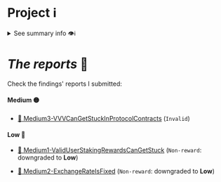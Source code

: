 # Project ℹ️

<details> <summary> See summary info 👁️ℹ️ </summary>

🔗 [2024-03-vvv-vesting-staking](https://github.com/sherlock-audit/2024-03-vvv-vesting-staking)

🔗 Competition details on sherlok: [click here](https://audits.sherlock.xyz/contests/278)

According to the developers:

---

_`vVv is the easiest way to gain exposure to the complete range of digital assets, including tokenized assets, real world assets, security tokens and cryptocurrencies`_

---

# Rewards Earned 💸🧠

- Experience and knowledge. 😄
- 515.82 $ 💸

# Lessons Learned 🧑‍💻

- Vesting logic contracts.
 
</details>

# _The reports_ 📝

Check the findings' reports I submitted:

#### Medium 🟡

- [🔗 Medium3-VVVCanGetStuckInProtocolContracts](./Medium/Medium3-VVVCanGetStuckInProtocolContracts.md) (`Invalid`)
 
#### Low 🔵

- [🔗 Medium1-ValidUserStakingRewardsCanGetStuck](./Medium/Medium1-ValidUserStakingRewardsCanGetStuck.md) (`Non-reward`: downgraded to **Low**)
  
- [🔗 Medium2-ExchangeRateIsFixed](./Medium/Medium2-ExchangeRateIsFixed.md) (`Non-reward`: downgraded to **Low**)
